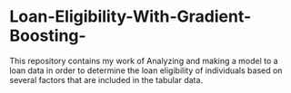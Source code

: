 # Loan-Eligibility-With-Gradient-Boosting-
This repository contains my work of Analyzing and making a model to a loan data in order to determine the loan eligibility of individuals based on several factors that are included in the tabular data.
